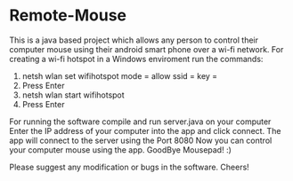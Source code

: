 # Remote-Mouse
This is a java based project which allows any person to control their computer mouse using their android smart phone over a wi-fi network.
For creating a wi-fi hotspot in a Windows enviroment run the commands: 
1. netsh wlan set wifihotspot mode = allow ssid = <username> key = <password>
2. Press Enter
3. netsh wlan start wifihotspot
4. Press Enter

For running the software compile and run server.java on your computer
Enter the IP address of your computer into the app and click connect.
The app will connect to the server using the Port 8080
Now you can control your computer mouse using the app.
GoodBye Mousepad! :)

Please suggest any modification or bugs in the software.
Cheers!
